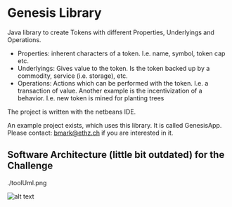 # Genesis Library

Java library to create Tokens with different Properties, Underlyings and Operations.

* Properties: inherent characters of a token. I.e. name, symbol, token cap etc.
* Underlyings: Gives value to the token. Is the token backed up by a commodity, service (i.e. storage), etc.
* Operations: Actions which can be performed with the token. I.e. a transaction of value. Another example is the incentivization of a behavior. I.e. new token is mined for planting trees

The project is written with the netbeans IDE.

An example project exists, which uses this library. It is called GenesisApp. Please contact: bmark@ethz.ch if you are interested in it.

## Software Architecture (little bit outdated) for the Challenge

./toolUml.png

![alt text](https://github.com/FuturICT2/Genesis/blob/master/toolUml.png)
